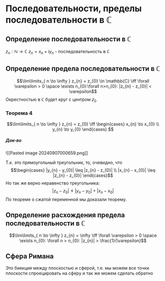 # Последовательности, пределы последовательности в $\mathbb{C}$

## Определение последовательности в $\mathbb{C}$
$z_{n}: \mathbb{N} \to \mathbb{C}$
$z_{n} = x_{n} + iy_{n}$ - последовательность в $\mathbb{C}$

## Определение предела последовательности в $\mathbb{C}$
$$\lim\limits_{ n \to \infty } z_{n} = z_{0} \in \mathbb{C} \iff \forall \varepsilon > 0 \space \exists n_{0}:\forall n>n_{0}: |z_{n} - z_{0}| < \varepsilon$$
Окрестностью в $\mathbb{C}$ будет круг с центром $z_{0}$

### Теорема 4
$$\lim\limits_{ n \to \infty } z_{n} = z_{0} \iff
\begin{cases}
x_{n} \to x_{0} \\
y_{n} \to y_{0} 
\end{cases}
$$
##### Док-во
![[Pasted image 20240907000659.png]]

Т.к. это прямоугольный треугольник, то, очевидно, что
$$\begin{cases}
|y_{n} - y_{0}| \leq |z_{n} - z_{0}| \\
|x_{n} - x_{0}| \leq |z_{n} - z_{0}|
\end{cases}$$
Но так же верно неравенство треугольника:
$$
|z_{n} - z_{0}|\leq |y_{n} - y_{0}|  + |x_{n} - x_{0}|  
$$
По теореме о сжатой переменной мы доказали теорему. 

## Определение расхождения предела последовательности в $\mathbb{C}$

$$\lim\limits_{ n \to \infty } z_{n} = \infty \iff \forall \varepsilon > 0 \space \exists n_{0}: \forall n > n_{0}: |z_{n}| > \frac{1}{\varepsilon}$$

## Сфера Римана
Это биекция между плоскостью и сферой, т.е. мы можем все точки плоскости спроецировать на сферу и так же можем сделать обратно

